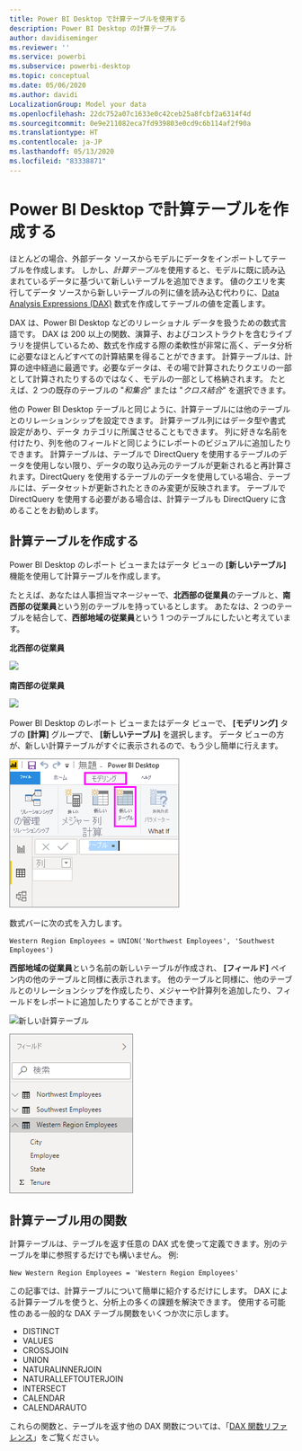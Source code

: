 ```yaml
---
title: Power BI Desktop で計算テーブルを使用する
description: Power BI Desktop の計算テーブル
author: davidiseminger
ms.reviewer: ''
ms.service: powerbi
ms.subservice: powerbi-desktop
ms.topic: conceptual
ms.date: 05/06/2020
ms.author: davidi
LocalizationGroup: Model your data
ms.openlocfilehash: 22dc752a07c1633e0c42ceb25a8fcbf2a6314f4d
ms.sourcegitcommit: 0e9e211082eca7fd939803e0cd9c6b114af2f90a
ms.translationtype: HT
ms.contentlocale: ja-JP
ms.lasthandoff: 05/13/2020
ms.locfileid: "83338871"
---
```

# <a name="create-calculated-tables-in-power-bi-desktop"></a>Power BI Desktop で計算テーブルを作成する
ほとんどの場合、外部データ ソースからモデルにデータをインポートしてテーブルを作成します。 しかし、*計算テーブル*を使用すると、モデルに既に読み込まれているデータに基づいて新しいテーブルを追加できます。 値のクエリを実行してデータ ソースから新しいテーブルの列に値を読み込む代わりに、[Data Analysis Expressions (DAX)](/dax/index) 数式を作成してテーブルの値を定義します。

DAX は、Power BI Desktop などのリレーショナル データを扱うための数式言語です。 DAX は 200 以上の関数、演算子、およびコンストラクトを含むライブラリを提供しているため、数式を作成する際の柔軟性が非常に高く、データ分析に必要なほとんどすべての計算結果を得ることができます。 計算テーブルは、計算の途中経過に最適です。必要なデータは、その場で計算されたりクエリの一部として計算されたりするのではなく、モデルの一部として格納されます。 たとえば、2 つの既存のテーブルの "*和集合*" または "*クロス結合*" を選択できます。

他の Power BI Desktop テーブルと同じように、計算テーブルには他のテーブルとのリレーションシップを設定できます。 計算テーブル列にはデータ型や書式設定があり、データ カテゴリに所属させることもできます。 列に好きな名前を付けたり、列を他のフィールドと同じようにレポートのビジュアルに追加したりできます。 計算テーブルは、テーブルで DirectQuery を使用するテーブルのデータを使用しない限り、データの取り込み元のテーブルが更新されると再計算されます。DirectQuery を使用するテーブルのデータを使用している場合、テーブルには、データセットが更新されたときのみ変更が反映されます。 テーブルで DirectQuery を使用する必要がある場合は、計算テーブルも DirectQuery に含めることをお勧めします。

## <a name="create-a-calculated-table"></a>計算テーブルを作成する

Power BI Desktop のレポート ビューまたはデータ ビューの **[新しいテーブル]** 機能を使用して計算テーブルを作成します。

たとえば、あなたは人事担当マネージャーで、**北西部の従業員**のテーブルと、**南西部の従業員**という別のテーブルを持っているとします。 あたなは、2 つのテーブルを結合して、**西部地域の従業員**という 1 つのテーブルにしたいと考えています。

**北西部の従業員**

 ![](media/desktop-calculated-tables/calctables_nwempl.png)

**南西部の従業員**

 ![](media/desktop-calculated-tables/calctables_swempl.png)

Power BI Desktop のレポート ビューまたはデータ ビューで、 **[モデリング]** タブの **[計算]** グループで、 **[新しいテーブル]** を選択します。 データ ビューの方が、新しい計算テーブルがすぐに表示されるので、もう少し簡単に行えます。

 ![データ ビューの新しいテーブル](media/desktop-calculated-tables/calctables_formulabarempty.png)

数式バーに次の式を入力します。

```dax
Western Region Employees = UNION('Northwest Employees', 'Southwest Employees')
```

**西部地域の従業員**という名前の新しいテーブルが作成され、 **[フィールド]** ペイン内の他のテーブルと同様に表示されます。 他のテーブルと同様に、他のテーブルとのリレーションシップを作成したり、メジャーや計算列を追加したり、フィールドをレポートに追加したりすることができます。

 ![新しい計算テーブル](media/desktop-calculated-tables/calctables_westregionempl.png)

 ![[フィールド] ペインの新しいテーブル](media/desktop-calculated-tables/calctables_fieldlist.png)

## <a name="functions-for-calculated-tables"></a>計算テーブル用の関数

計算テーブルは、テーブルを返す任意の DAX 式を使って定義できます。別のテーブルを単に参照するだけでも構いません。 例:

```dax
New Western Region Employees = 'Western Region Employees'
```

この記事では、計算テーブルについて簡単に紹介するだけにします。 DAX による計算テーブルを使うと、分析上の多くの課題を解決できます。 使用する可能性のある一般的な DAX テーブル関数をいくつか次に示します。

* DISTINCT
* VALUES
* CROSSJOIN
* UNION
* NATURALINNERJOIN
* NATURALLEFTOUTERJOIN
* INTERSECT
* CALENDAR
* CALENDARAUTO

これらの関数と、テーブルを返す他の DAX 関数については、「[DAX 関数リファレンス](/dax/dax-function-reference)」をご覧ください。


